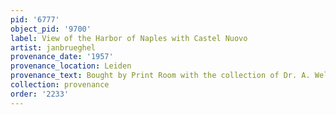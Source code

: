 ```yaml
---
pid: '6777'
object_pid: '9700'
label: View of the Harbor of Naples with Castel Nuovo
artist: janbrueghel
provenance_date: '1957'
provenance_location: Leiden
provenance_text: Bought by Print Room with the collection of Dr. A. Welcker
collection: provenance
order: '2233'
---
```

